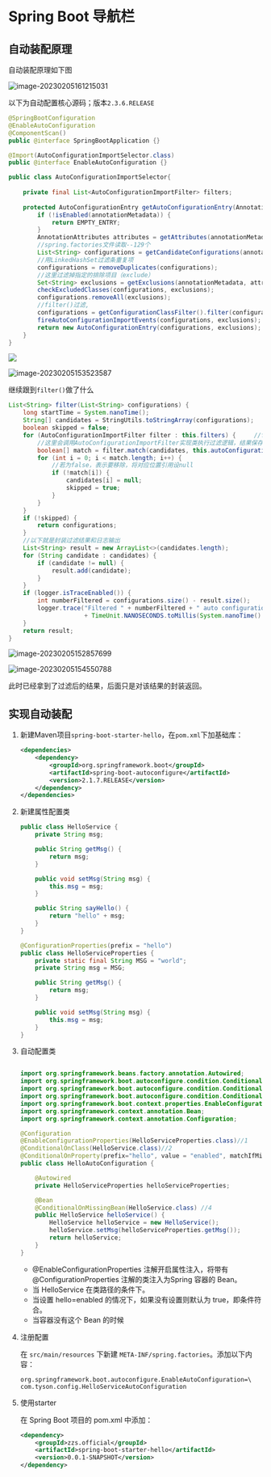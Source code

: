 #  Spring Boot 导航栏

## 自动装配原理

自动装配原理如下图

![image-20230205161215031](http://images.xyzzs.top/image/image-20230205161215031.png_char)

以下为自动配置核心源码；版本`2.3.6.RELEASE`

```java
@SpringBootConfiguration
@EnableAutoConfiguration
@ComponentScan()
public @interface SpringBootApplication {}

@Import(AutoConfigurationImportSelector.class)
public @interface EnableAutoConfiguration {}

public class AutoConfigurationImportSelector{
    
    private final List<AutoConfigurationImportFilter> filters;
    
    protected AutoConfigurationEntry getAutoConfigurationEntry(AnnotationMetadata annotationMetadata) {
		if (!isEnabled(annotationMetadata)) {
			return EMPTY_ENTRY;
		}
		AnnotationAttributes attributes = getAttributes(annotationMetadata);
        //spring.factories文件读取--129个
		List<String> configurations = getCandidateConfigurations(annotationMetadata, attributes);
        //用LinkedHashSet过滤条重复项
		configurations = removeDuplicates(configurations);
        //这里过滤掉指定的排除项目（exclude）
		Set<String> exclusions = getExclusions(annotationMetadata, attributes);
		checkExcludedClasses(configurations, exclusions);
		configurations.removeAll(exclusions);
        //filter()过滤,
		configurations = getConfigurationClassFilter().filter(configurations);
		fireAutoConfigurationImportEvents(configurations, exclusions);
		return new AutoConfigurationEntry(configurations, exclusions);
	}
}
```

![](http://images.xyzzs.top/image/image-20230205154007547.png_char_char_char)

<img src="http://images.xyzzs.top/image/image-20230205153523587.png_char" alt="image-20230205153523587"  />

继续跟到`filter()`做了什么

```java
List<String> filter(List<String> configurations) {
    long startTime = System.nanoTime();
    String[] candidates = StringUtils.toStringArray(configurations);
    boolean skipped = false;
    for (AutoConfigurationImportFilter filter : this.filters) {		//filters包含OnClassnCondition等
        //这里会调用AutoConfigurationImportFilter实现类执行过滤逻辑，结果保存boolean[]
        boolean[] match = filter.match(candidates, this.autoConfigurationMetadata);
        for (int i = 0; i < match.length; i++) {
            //若为false，表示要移除，将对应位置引用设null
            if (!match[i]) {
                candidates[i] = null;
                skipped = true;
            }
        }
    }
    if (!skipped) {
        return configurations;
    }
    //以下就是封装过滤结果和日志输出
    List<String> result = new ArrayList<>(candidates.length);
    for (String candidate : candidates) {
        if (candidate != null) {
            result.add(candidate);
        }
    }
    if (logger.isTraceEnabled()) {
        int numberFiltered = configurations.size() - result.size();
        logger.trace("Filtered " + numberFiltered + " auto configuration class in "
                     + TimeUnit.NANOSECONDS.toMillis(System.nanoTime() - startTime) + " ms");
    }
    return result;
}
```

![image-20230205152857699](http://images.xyzzs.top/image/image-20230205152857699.png_char)

![image-20230205154550788](http://images.xyzzs.top/image/image-20230205154550788.png_char)

此时已经拿到了过滤后的结果，后面只是对该结果的封装返回。



## 实现自动装配

1. 新建Maven项目`spring-boot-starter-hello`，在`pom.xml`下加基础库：

   ```xml
   <dependencies>
       <dependency>
           <groupId>org.springframework.boot</groupId>
           <artifactId>spring-boot-autoconfigure</artifactId>
           <version>2.1.7.RELEASE</version>
       </dependency>
   </dependencies>
   ```

2. 新建属性配置类

   ```java
   public class HelloService {
       private String msg;
   
       public String getMsg() {
           return msg;
       }
   
       public void setMsg(String msg) {
           this.msg = msg;
       }
   
       public String sayHello() {
           return "hello" + msg;
       }
   }
   
   @ConfigurationProperties(prefix = "hello")
   public class HelloServiceProperties {
       private static final String MSG = "world";
       private String msg = MSG;
   
       public String getMsg() {
           return msg;
       }
   
       public void setMsg(String msg) {
           this.msg = msg;
       }
   }
   ```

3. 自动配置类

   ```java
   
   import org.springframework.beans.factory.annotation.Autowired;
   import org.springframework.boot.autoconfigure.condition.ConditionalOnClass;
   import org.springframework.boot.autoconfigure.condition.ConditionalOnMissingBean;
   import org.springframework.boot.autoconfigure.condition.ConditionalOnProperty;
   import org.springframework.boot.context.properties.EnableConfigurationProperties;
   import org.springframework.context.annotation.Bean;
   import org.springframework.context.annotation.Configuration;
   
   @Configuration
   @EnableConfigurationProperties(HelloServiceProperties.class)//1
   @ConditionalOnClass(HelloService.class)//2
   @ConditionalOnProperty(prefix="hello", value = "enabled", matchIfMissing = true)//3
   public class HelloAutoConfiguration {
   
       @Autowired
       private HelloServiceProperties helloServiceProperties;
   
       @Bean
       @ConditionalOnMissingBean(HelloService.class) //4
       public HelloService helloService() {
           HelloService helloService = new HelloService();
           helloService.setMsg(helloServiceProperties.getMsg());
           return helloService;
       }
   }
   ```

   - @EnableConfigurationProperties 注解开启属性注入，将带有@ConfigurationProperties 注解的类注入为Spring 容器的 Bean。
   - 当 HelloService 在类路径的条件下。
   - 当设置 hello=enabled 的情况下，如果没有设置则默认为 true，即条件符合。
   - 当容器没有这个 Bean 的时候

4. 注册配置

   在 `src/main/resources` 下新建 `META-INF/spring.factories`。添加以下内容：

   ```properties
   org.springframework.boot.autoconfigure.EnableAutoConfiguration=\
   com.tyson.config.HelloServiceAutoConfiguration
   ```

5. 使用starter

   在 Spring Boot 项目的 pom.xml 中添加：

   ```xml
   <dependency>
       <groupId>zzs.official</groupId>
       <artifactId>spring-boot-starter-hello</artifactId>
       <version>0.0.1-SNAPSHOT</version>
   </dependency>
   ```